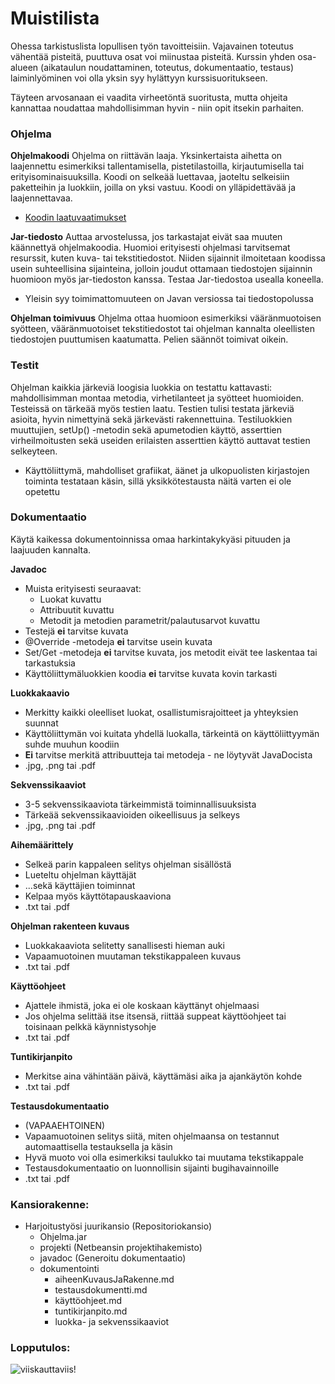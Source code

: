 ﻿# Muistilista

Ohessa tarkistuslista lopullisen työn tavoitteisiin. Vajavainen toteutus vähentää pisteitä, puuttuva osat voi miinustaa pisteitä. Kurssin yhden osa-alueen (aikataulun noudattaminen, toteutus, dokumentaatio, testaus) laiminlyöminen voi olla yksin syy hylättyyn kurssisuoritukseen.

Täyteen arvosanaan ei vaadita virheetöntä suoritusta, mutta ohjeita kannattaa noudattaa mahdollisimman hyvin - niin opit itsekin parhaiten.

### Ohjelma

**Ohjelmakoodi**
Ohjelma on riittävän laaja. Yksinkertaista aihetta on laajennettu esimerkiksi tallentamisella, pistetilastoilla, kirjautumisella tai erityisominaisuuksilla. Koodi on selkeää luettavaa, jaoteltu selkeisiin paketteihin ja luokkiin, joilla on yksi vastuu. Koodi on ylläpidettävää ja laajennettavaa.
* [Koodin laatuvaatimukset](Koodin-laatuvaatimukset.md)

**Jar-tiedosto**
Auttaa arvostelussa, jos tarkastajat eivät saa muuten käännettyä ohjelmakoodia. Huomioi erityisesti ohjelmasi tarvitsemat resurssit, kuten kuva- tai tekstitiedostot. Niiden sijainnit ilmoitetaan koodissa usein suhteellisina sijainteina, jolloin joudut ottamaan tiedostojen sijainnin huomioon myös jar-tiedoston kanssa. Testaa Jar-tiedostoa usealla koneella.
* Yleisin syy toimimattomuuteen on Javan versiossa tai tiedostopolussa

**Ohjelman toimivuus**
Ohjelma ottaa huomioon esimerkiksi vääränmuotoisen syötteen, vääränmuotoiset tekstitiedostot tai ohjelman kannalta oleellisten tiedostojen puuttumisen kaatumatta. Pelien säännöt toimivat oikein.

### Testit

Ohjelman kaikkia järkeviä loogisia luokkia on testattu kattavasti: mahdollisimman montaa metodia, virhetilanteet ja syötteet huomioiden. Testeissä on tärkeää myös testien laatu. Testien tulisi testata järkeviä asioita, hyvin nimettyinä sekä järkevästi rakennettuina. Testiluokkien muuttujien, setUp() -metodin sekä apumetodien käyttö, asserttien virheilmoitusten sekä useiden erilaisten asserttien käyttö auttavat testien selkeyteen.
* Käyttöliittymä, mahdolliset grafiikat, äänet ja ulkopuolisten kirjastojen toiminta testataan käsin, sillä yksikkötestausta näitä varten ei ole opetettu

### Dokumentaatio

Käytä kaikessa dokumentoinnissa omaa harkintakykyäsi pituuden ja laajuuden kannalta. 

**Javadoc**
* Muista erityisesti seuraavat:
  * Luokat kuvattu
  * Attribuutit kuvattu
  * Metodit ja metodien parametrit/palautusarvot kuvattu
* Testejä **ei** tarvitse kuvata
* @Override -metodeja **ei** tarvitse usein kuvata
* Set/Get -metodeja **ei** tarvitse kuvata, jos metodit eivät tee laskentaa tai tarkastuksia
* Käyttöliittymäluokkien koodia **ei** tarvitse kuvata kovin tarkasti

**Luokkakaavio**
* Merkitty kaikki oleelliset luokat, osallistumisrajoitteet ja yhteyksien suunnat
* Käyttöliittymän voi kuitata yhdellä luokalla, tärkeintä on käyttöliittyymän suhde muuhun koodiin
* **Ei** tarvitse merkitä attribuutteja tai metodeja - ne löytyvät JavaDocista
* .jpg, .png tai .pdf

**Sekvenssikaaviot**
* 3-5 sekvenssikaaviota tärkeimmistä toiminnallisuuksista
* Tärkeää sekvenssikaavioiden oikeellisuus ja selkeys
* .jpg, .png tai .pdf

**Aihemäärittely**
* Selkeä parin kappaleen selitys ohjelman sisällöstä
* Lueteltu ohjelman käyttäjät
* ...sekä käyttäjien toiminnat
* Kelpaa myös käyttötapauskaaviona
* .txt tai .pdf

**Ohjelman rakenteen kuvaus**
* Luokkakaaviota selitetty sanallisesti hieman auki
* Vapaamuotoinen muutaman tekstikappaleen kuvaus
* .txt tai .pdf

**Käyttöohjeet**
* Ajattele ihmistä, joka ei ole koskaan käyttänyt ohjelmaasi
* Jos ohjelma selittää itse itsensä, riittää suppeat käyttöohjeet tai toisinaan pelkkä käynnistysohje
* .txt tai .pdf

**Tuntikirjanpito**
* Merkitse aina vähintään päivä, käyttämäsi aika ja ajankäytön kohde
* .txt tai .pdf

**Testausdokumentaatio**
* (VAPAAEHTOINEN)
* Vapaamuotoinen selitys siitä, miten ohjelmaansa on testannut automaattisella testauksella ja käsin
* Hyvä muoto voi olla esimerkiksi taulukko tai muutama tekstikappale
* Testausdokumentaatio on luonnollisin sijainti bugihavainnoille
* .txt tai .pdf

### Kansiorakenne:

* Harjoitustyösi juurikansio (Repositoriokansio)
  * Ohjelma.jar
  * projekti (Netbeansin projektihakemisto)
  * javadoc (Generoitu dokumentaatio)
  * dokumentointi
    * aiheenKuvausJaRakenne.md
    * testausdokumentti.md
    * käyttöohjeet.md
    * tuntikirjanpito.md
    * luokka- ja sekvenssikaaviot

### Lopputulos:

![viiskauttaviis](https://raw.github.com/kxkyllon/Javalabra/master/kuvat/viiskauttaviis.gif)!
